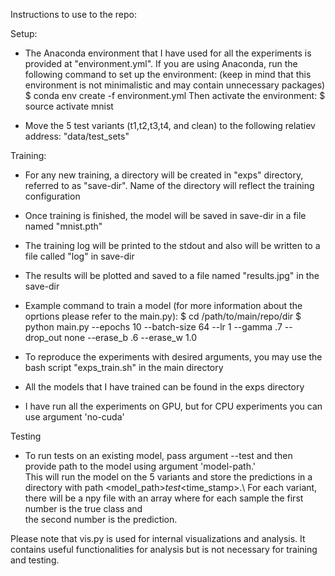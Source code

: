 Instructions to use to the repo:

Setup:

- The Anaconda environment that I  have used for all the experiments is provided at "environment.yml".
If you are using Anaconda, run the following command to set up the environment:
(keep in mind that this environment is not minimalistic and may contain unnecessary packages)
$ conda env create -f environment.yml
Then activate the environment:
$ source activate mnist

- Move the 5 test variants (t1,t2,t3,t4, and clean) to the following relatiev address: "data/test_sets"

Training:

- For any new training, a directory will be created in "exps" directory, referred to as "save-dir". Name of the directory will reflect the training configuration

- Once training is finished, the model will be saved in save-dir in a file named "mnist.pth"

- The training log will be printed to the stdout and also will be written to a file called "log" in save-dir

- The results will be plotted and saved to a file named "results.jpg" in the save-dir

- Example command to train a model (for more information about the oprtions please refer to the main.py):
$ cd /path/to/main/repo/dir
$ python main.py --epochs 10  --batch-size 64 --lr 1 --gamma .7 --drop_out none --erase_b .6 --erase_w 1.0

- To reproduce the experiments with desired arguments, you may use the bash script "exps_train.sh" in the main directory

- All the models that I have trained can be found in the exps directory

- I have run all the experiments on GPU, but for CPU experiments you can use argument 'no-cuda'

Testing 
- To run tests on an existing model, pass argument --test and then provide path to the model using argument 'model-path.'\
This will run the model on the 5 variants and store the predictions in a directory with path <model_path>_test_<time_stamp>.\ 
For each variant, there will be a npy file with an array where for each sample the first number is the true class and\
the second number is the prediction. 

Please note that vis.py is used for internal visualizations and analysis. It contains useful functionalities for analysis but is not necessary for training and testing. 